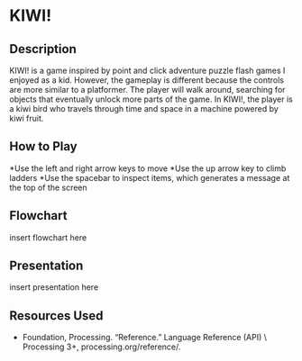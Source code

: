 # KIWI!

## Description

KIWI! is a game inspired by point and click adventure puzzle flash games I enjoyed as a kid. However, the gameplay is different because the controls are more similar to a platformer. The player will walk around, searching for objects that eventually unlock more parts of the game. In KIWI!, the player is a kiwi bird who travels through time and space in a machine powered by kiwi fruit.

## How to Play

*Use the left and right arrow keys to move
*Use the up arrow key to climb ladders
*Use the spacebar to inspect items, which generates a message at the top of the screen

## Flowchart

insert flowchart here

## Presentation

insert presentation here

## Resources Used

* Foundation, Processing. “Reference.” Language Reference (API)  \ Processing 3+, processing.org/reference/.
